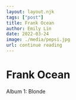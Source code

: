 ```yaml
---
layout: layout.njk
tags: ["post"]
title: Frank Ocean
author: Emily Lin
date: 2022-03-24
image: ./media/pepsi.jpg
url: continue reading
---
```


# Frank Ocean

Album 1: Blonde
